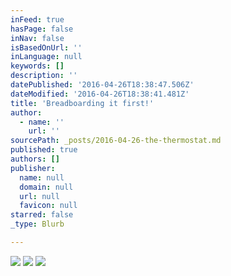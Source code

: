 ```yaml
---
inFeed: true
hasPage: false
inNav: false
isBasedOnUrl: ''
inLanguage: null
keywords: []
description: ''
datePublished: '2016-04-26T18:38:47.506Z'
dateModified: '2016-04-26T18:38:41.481Z'
title: 'Breadboarding it first!'
author:
  - name: ''
    url: ''
sourcePath: _posts/2016-04-26-the-thermostat.md
published: true
authors: []
publisher:
  name: null
  domain: null
  url: null
  favicon: null
starred: false
_type: Blurb

---
```

![](https://the-grid-user-content.s3-us-west-2.amazonaws.com/ae97dea0-4157-46f9-91ff-0ef1ebec3ff1.jpg)
![](https://the-grid-user-content.s3-us-west-2.amazonaws.com/8e6f11e5-b4ea-4534-97af-21b6da512df5.jpg)
![](https://the-grid-user-content.s3-us-west-2.amazonaws.com/6f5df865-6d74-4b48-83e7-134eb575fe9f.jpg)